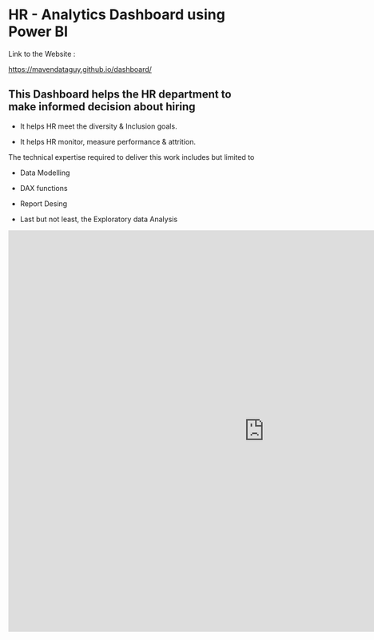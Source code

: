 # HR - Analytics Dashboard using Power BI

Link to the Website :

https://mavendataguy.github.io/dashboard/

## This Dashboard helps the HR department to make informed decision about hiring

* It helps HR meet the diversity & Inclusion goals.

* It helps HR monitor, measure performance & attrition.


The technical expertise required to deliver this work includes but limited to 

* Data Modelling

* DAX functions

* Report Desing

* Last but not least, the Exploratory data Analysis


<iframe title="HR Analytics" width="1024" height="804" src="https://app.powerbi.com/view?r=eyJrIjoiNTVkZDM1NWYtZjI2Zi00ZmU1LTkzNDktNGJiZWU2OTQzNjA2IiwidCI6ImYyMzM5ZGY5LWYxZmQtNDI0Yy1hZjYyLWVhMmZmODk2ZjlmMiIsImMiOjEwfQ%3D%3D" frameborder="0" allowFullScreen="true"></iframe>




